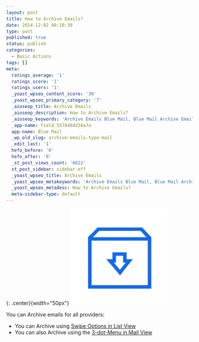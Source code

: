 ```yaml
---
layout: post
title: How to Archive Emails?
date: 2014-12-02 08:10:39
type: post
published: true
status: publish
categories:
  - Basic Actions
tags: []
meta:
  ratings_average: '1'
  ratings_score: '1'
  ratings_users: '1'
  _yoast_wpseo_content_score: '30'
  _yoast_wpseo_primary_category: '7'
  _aioseop_title: Archive Emails
  _aioseop_description: How to Archive Emails?
  _aioseop_keywords: 'Archive Emails Blue Mail, Blue Mail Archive Emails, Archive an Email Blue Mail, Blue Mail Archive, '
  _app-name: field_557848dd38a7a
  app-name: Blue Mail
  _wp_old_slug: archive-emails-type-mail
  _edit_last: '1'
  hefo_before: '0'
  hefo_after: '0'
  _st_post_views_count: '6612'
  st_post_sidebar: sidebar-off
  _yoast_wpseo_title: Archive Emails
  _yoast_wpseo_metakeywords: 'Archive Emails Blue Mail, Blue Mail Archive Emails, Archive an Email Blue Mail, Blue Mail Archive,'
  _yoast_wpseo_metadesc: How to Archive Emails?
  meta-sidebar-type: default
---
```


{: .center}{width="50px"}
![ic_action_wear_archive](/assets/ic_action_wear_archive.png "Image Test")

You can Archive emails for all providers:

* You can Archive using [Swipe Options in List View](/swipe-menu-options-type-mail/)
* You can also Archive using the [3-dot-Menu in Mail View](/3-dot-menu-options/)